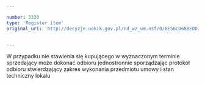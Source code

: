 ```yaml
---

number: 3330
type: 'Register item'
original_uri: 'http://decyzje.uokik.gov.pl/nd_wz_um.nsf/0/8E56CD68BEDD1EC0C1257A33002CA0E7?OpenDocument'


---
```


W przypadku nie stawienia się kupującego w wyznaczonym terminie sprzedający może dokonać odbioru jednostronnie sporządzając protokół odbioru stwierdzający zakres wykonania przedmiotu umowy i stan techniczny lokalu
